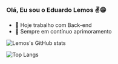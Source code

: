 ### Olá, Eu sou o Eduardo Lemos ✌️😁

- 🔭 Hoje trabalho com Back-end
- 🌱 Sempre em contínuo aprimoramento



![Lemos's GitHub stats](https://readme-stats-withrepotoken-git-8353c6-deveduardolemos-projects.vercel.app/api?username=devEduardoLemos&show_icons=true&theme=dracula&include_all_commits=true&count_private=true)

![Top Langs](https://readme-stats-withrepotoken-git-8353c6-deveduardolemos-projects.vercel.app/api/top-langs?username=devEduardoLemos&layout=compact&theme=dracula&langs_count=16) 

